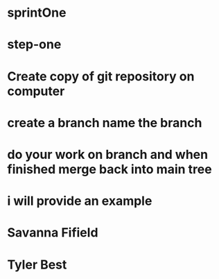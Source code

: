 # sprintOne

# step-one

# Create copy of git repository on computer

# create a branch name the branch

# do your work on branch and when finished merge back into main tree

# i will provide an example

# Savanna Fifield

# Tyler Best

